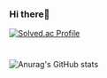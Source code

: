 ### Hi there👋
[![Solved.ac Profile](http://mazassumnida.wtf/api/generate_badge?boj=emrdyd000)](https://solved.ac/emrdyd000)
#
![Anurag's GitHub stats](https://github-readme-stats.vercel.app/api?username=EomDeukyong&show_icons=true&theme=radical)

